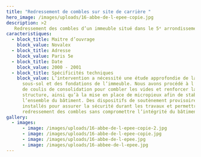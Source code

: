 ```yaml
---
title: "Redressement de combles sur site de carrière "
hero_image: /images/uploads/16-abbe-de-l-epee-copie.jpg
description: >2
   Redressement des combles d’un immeuble situé dans le 5ᵉ arrondissement de Paris, reposant sur un site de carrière souterraine.
caracteristiques:
  - block_title: Maitre d’ouvrage
    block_value: Novalex
  - block_title: Adresse
    block_value: Paris 5e
  - block_title: Date
    block_value: 2000 - 2001
  - block_title: Spécificités techniques
    block_value: L’intervention a nécessité une étude approfondie de la stabilité du
      sous-sol et des fondations de l’immeuble. Nous avons procédé à l’injection
      de coulis de consolidation pour combler les vides et renforcer la
      structure, ainsi qu’à la mise en place de micropieux afin de stabiliser
      l’ensemble du bâtiment. Des dispositifs de soutènement provisoires ont été
      installés pour assurer la sécurité durant les travaux et permettre un
      redressement des combles sans compromettre l’intégrité du bâtiment.
gallery:
  - images:
      - image: /images/uploads/16-abbe-de-l-epee-copie-2.jpg
      - image: /images/uploads/16-abbe-de-l-epee-copie.jpg
      - image: /images/uploads/16-abbe-de-l-epee.jpg
      - image: /images/uploads/16-abbee-de-l-epee.jpg
---
```


